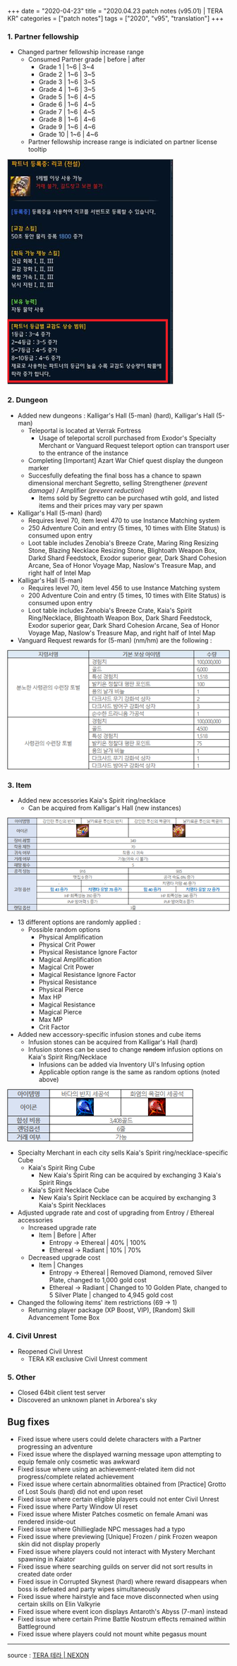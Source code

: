 +++
date = "2020-04-23"
title = "2020.04.23 patch notes (v95.01) | TERA KR"
categories = ["patch notes"]
tags = ["2020", "v95", "translation"]
+++

### 1. Partner fellowship
- Changed partner fellowship increase range
  - Consumed Partner grade | before | after
    - Grade 1 | 1~6 | 3~4
    - Grade 2 | 1~6 | 3~5
    - Grade 3 | 1~6 | 3~5
    - Grade 4 | 1~6 | 3~5
    - Grade 5 | 1~6 | 4~5
    - Grade 6 | 1~6 | 4~5
    - Grade 7 | 1~6 | 4~5
    - Grade 8 | 1~6 | 4~6
    - Grade 9 | 1~6 | 4~6
    - Grade 10 | 1~6 | 4~6
  - Partner fellowship increase range is indiciated on partner license tooltip

![](/images/patch/v95-01_1.png)

### 2. Dungeon
- Added new dungeons : Kalligar's Hall (5-man) (hard), Kalligar's Hall (5-man)
  - Teleportal is located at Verrak Fortress
    - Usage of teleportal scroll purchased from Exodor's Specialty Merchant or Vanguard Request teleport option can transport user to the entrance of the instance
  - Completing [Important] Azart War Chief quest display the dungeon marker
  - Succesfully defeating the final boss has a chance to spawn dimensional merchant Segretto, selling Strengthener *(prevent damage)* / Amplifier *(prevent reduction)*
    - Items sold by Segretto can be purchased wtih gold, and listed items and their prices may vary per spawn
- Kalligar's Hall (5-man) (hard)
  - Requires level 70, item level 470 to use Instance Matching system
  - 250 Adventure Coin and entry (5 times, 10 times with Elite Status) is consumed upon entry
  - Loot table includes Zenobia's Breeze Crate, Maring Ring Resizing Stone, Blazing Necklace Resizing Stone, Blightoath Weapon Box, Darkd Shard Feedstock, Exodor superior gear, Dark Shard Cohesion Arcane, Sea of Honor Voyage Map, Naslow's Treasure Map, and right half of Intel Map
- Kalligar's Hall (5-man)
  - Requires level 70, item level 456 to use Instance Matching system
  - 200 Adventure Coin and entry (5 times, 10 times with Elite Status) is consumed upon entry
  - Loot table includes Zenobia's Breeze Crate, Kaia's Spirit Ring/Necklace, Blightoath Weapon Box, Dark Shard Feedstock, Exodor superior gear, Dark Shard Cohesion Arcane, Sea of Honor Voyage Map, Naslow's Treasure Map, and right half of Intel Map
- Vanguard Request rewards for (5-man) (nm/hm) are the following :

![](/images/patch/v95-01_2.png)

### 3. Item
- Added new accessories Kaia's Spirit ring/necklace
  - Can be acquired from Kalligar's Hall (new instances)

![](/images/patch/v95-01_3.png)

  - 13 different options are randomly applied :
    - Possible random options
      - Physical Amplification
      - Physical Crit Power
      - Physical Resistance Ignore Factor
      - Magical Amplification
      - Magical Crit Power
      - Magical Resistance Ignore Factor
      - Physical Resistance
      - Physical Pierce
      - Max HP
      - Magical Resistance
      - Magical Pierce
      - Max MP
      - Crit Factor
- Added new accessory-specific infusion stones and cube items
  - Infusion stones can be acquired from Kalligar's Hall (hard)
  - Infusion stones can be used to change ~~random~~ infusion options on Kaia's Spirit Ring/Necklace
    - Infusions can be added via Inventory UI's Infusing option
    - Applicable option range is the same as random options (noted above)

![](/images/patch/v95-01_4.png)

- Specialty Merchant in each city sells Kaia's Spirit ring/necklace-specific Cube
  - Kaia's Spirit Ring Cube
    - New Kaia's Spirit Ring can be acquired by exchanging 3 Kaia's Spirit Rings
  - Kaia's Spirit Necklace Cube
    - New Kaia's Spirit Necklace can be acquired by exchanging 3 Kaia's Spirit Necklaces
- Adjusted upgrade rate and cost of upgrading from Entroy / Ethereal accessories
  - Increased upgrade rate
    - Item | Before | After
      - Entropy -> Ethereal | 40% | 100%
      - Ethereal -> Radiant | 10% | 70%
  - Decreased upgrade cost
    - Item | Changes
      - Entropy -> Ethereal | Removed Diamond, removed Silver Plate, changed to 1,000 gold cost
      - Ethereal -> Radiant | Changed to 10 Golden Plate, changed to 5 Silver Plate | changed to 4,945 gold cost
- Changed the following items' item restrictions (69 -> 1)
  - Returning player package (XP Boost, VIP), [Random] Skill Advancement Tome Box

### 4. Civil Unrest
- Reopened Civil Unrest
  - TERA KR exclusive Civil Unrest comment

### 5. Other
- Closed 64bit client test server
- Discovered an unknown planet in Arborea's sky

## Bug fixes

- Fixed issue where users could delete characters with a Partner progressing an adventure
- Fixed issue where the displayed warning message upon attempting to equip female only cosmetic was awkward
- Fixed issue where using an achievement-related item did not progress/complete related achievement
- Fixed issue where certain abnormalities obtained from [Practice] Grotto of Lost Souls (hard) did not end upon reset
- Fixed issue where certain eligible players could not enter Civil Unrest
- Fixed issue where Party Window UI reset
- Fixed issue where Mister Patches cosmetic on female Amani was rendered inside-out
- Fixed issue where Ghillieglade NPC messages had a typo
- Fixed issue where previewing [Unique] Frozen / pink Frozen weapon skin did not display properly
- Fixed issue where players could not interact with Mystery Merchant spawning in Kaiator
- Fixed issue where searching guilds on server did not sort results in created date order
- Fixed issue in Corrupted Skynest (hard) where reward disappears when boss is defeated and party wipes simultaneously
- Fixed issue where hairstyle and face move disconnected when using certain skills on Elin Valkyrie
- Fixed issue where event icon displays Antaroth's Abyss (7-man) instead
- Fixed issue where certain Prime Battle Nostrum effects remained within Battleground
- Fixed issue where players could not mount white pegasus mount

----

source : [TERA 테라 | NEXON](http://tera.nexon.com/news/update/view.aspx?n4articlesn=435)

